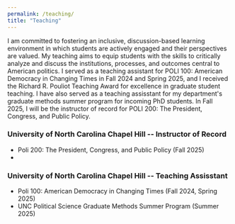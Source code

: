 ```yaml
---
permalink: /teaching/
title: "Teaching"
---
```



I am committed to fostering an inclusive, discussion-based learning environment in which students are actively engaged and their perspectives are valued. My teaching aims to equip students with the skills to critically analyze and discuss the institutions, processes, and outcomes central to American politics.  I served as a teaching assistant for POLI 100: American Democracy in Changing Times in Fall 2024 and Spring 2025, and I received the Richard R. Pouliot Teaching Award for excellence in graduate student teaching. I have also served as a teaching assisstant for my department's graduate methods summer program for incoming PhD students. In Fall 2025, I will be the instructor of record for POLI 200: The President, Congress, and Public Policy. 

### University of North Carolina Chapel Hill -- Instructor of Record
- Poli 200: The President, Congress, and Public Policy (Fall 2025)
- 
### University of North Carolina Chapel Hill -- Teaching Assisstant
- Poli 100: American Democracy in Changing Times (Fall 2024, Spring 2025)
- UNC Political Science Graduate Methods Summer Program (Summer 2025)

 

